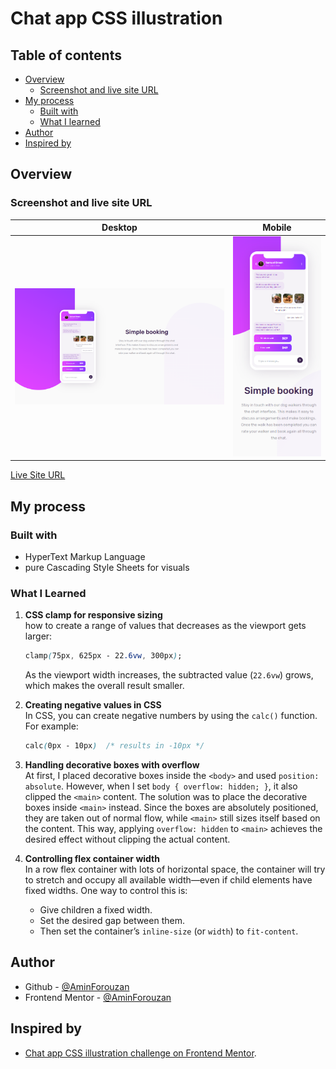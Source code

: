 # Chat app CSS illustration

## Table of contents

- [Overview](#overview)
  - [Screenshot and live site URL](#screenshot-and-live-site-url)
- [My process](#my-process)
  - [Built with](#built-with)
  - [What I learned](#what-i-learned)
- [Author](#author)
- [Inspired by](#inspired-by)

## Overview

### Screenshot and live site URL

| Desktop                                         | Mobile                                        |
| ----------------------------------------------- | --------------------------------------------- |
| ![desktop](./screenshot/desktop-screenshot.png) | ![Mobile](./screenshot/mobile-screenshot.png) |

[Live Site URL](https://chat-ap-css.netlify.app/)

## My process

### Built with

- HyperText Markup Language
- pure Cascading Style Sheets for visuals

### What I Learned

1. **CSS clamp for responsive sizing**  
   how to create a range of values that decreases as the viewport gets larger:

   ```css
   clamp(75px, 625px - 22.6vw, 300px);
   ```

   As the viewport width increases, the subtracted value (`22.6vw`) grows, which makes the overall result smaller.

2. **Creating negative values in CSS**  
   In CSS, you can create negative numbers by using the `calc()` function. For example:

   ```css
   calc(0px - 10px)  /* results in -10px */
   ```

3. **Handling decorative boxes with overflow**  
   At first, I placed decorative boxes inside the `<body>` and used `position: absolute`. However, when I set `body { overflow: hidden; }`, it also clipped the `<main>` content.
   The solution was to place the decorative boxes inside `<main>` instead. Since the boxes are absolutely positioned, they are taken out of normal flow, while `<main>` still sizes itself based on the content. This way, applying `overflow: hidden` to `<main>` achieves the desired effect without clipping the actual content.

4. **Controlling flex container width**  
   In a row flex container with lots of horizontal space, the container will try to stretch and occupy all available width—even if child elements have fixed widths.
   One way to control this is:

   - Give children a fixed width.
   - Set the desired gap between them.
   - Then set the container’s `inline-size` (or `width`) to `fit-content`.

## Author

- Github - [@AminForouzan](https://github.com/AminForouzan)
- Frontend Mentor - [@AminForouzan](https://www.frontendmentor.io/profile/AminForouzan)

## Inspired by

- [Chat app CSS illustration challenge on Frontend Mentor](https://www.frontendmentor.io/challenges/chat-app-css-illustration-O5auMkFqY).
